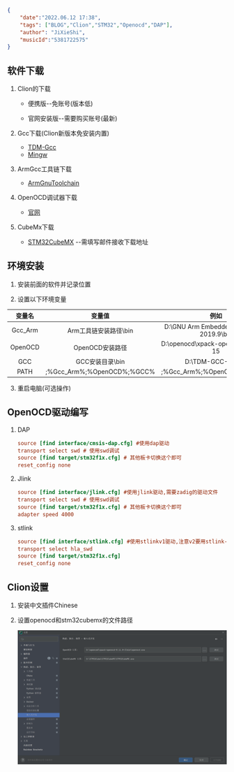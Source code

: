 ```json
{
    "date":"2022.06.12 17:38",
    "tags": ["BLOG","Clion","STM32","Openocd","DAP"],
    "author": "JiXieShi",
    "musicId":"5381722575"
}
```

## 软件下载

1. Clion的下载

   - 便携版--免账号(版本低)

     [Clion2021.1.2]: https://www.ghxi.com/clion.html	"果壳剥壳"

   - 官网安装版--需要购买账号(最新)

     [最新]: https://www.jetbrains.com/clion/	"Jetbrains"

2. Gcc下载(Clion新版本免安装内置)
   - [TDM-Gcc](https://jmeubank.github.io/tdm-gcc/)
   - [Mingw](https://www.mingw-w64.org/downloads/)

3. ArmGcc工具链下载
   - [ArmGnuToolchain](https://developer.arm.com/downloads/-/gnu-rm)
4. OpenOCD调试器下载
   - [官网](https://openocd.org/)
5. CubeMx下载
   - [STM32CubeMX](https://www.st.com/content/st_com/en/products/development-tools/software-development-tools/stm32-software-development-tools/stm32-configurators-and-code-generators/stm32cubemx.html#get-software) --需填写邮件接收下载地址

## 环境安装

1. 安装前面的软件并记录位置

2. 设置以下环境变量

| 变量名  |           变量值           |                    例如                    |
| :-----: | :------------------------: | :----------------------------------------: |
| Gcc_Arm |   Arm工具链安装路径\bin    | D:\GNU Arm Embedded Toolchain\9 2019.9\bin |
| OpenOCD |      OpenOCD安装路径       |     D:\openocd\xpack-openocd-0.10.0-15     |
|   GCC   |      GCC安装目录\bin       |             D:\TDM-GCC-64\bin              |
|  PATH   | ;%Gcc_Arm%;%OpenOCD%;%GCC% |         ;%Gcc_Arm%;%OpenOCD%;%GCC%         |

3. 重启电脑(可选操作)

## OpenOCD驱动编写

1. DAP

   ```ini
   source [find interface/cmsis-dap.cfg] #使用dap驱动
   transport select swd # 使用swd调试
   source [find target/stm32f1x.cfg] # 其他板卡切换这个即可
   reset_config none
   ```

2. Jlink

   ```ini
   source [find interface/jlink.cfg] #使用jlink驱动,需要zadig的驱动文件
   transport select swd # 使用swd调试
   source [find target/stm32f1x.cfg] # 其他板卡切换这个即可
   adapter speed 4000
   ```

3. stlink

   ```ini
   source [find interface/stlink.cfg] #使用stlinkv1驱动,注意v2要用stlink-v2.cfg或者stlink-v2-1.cfg
   transport select hla_swd
   source [find target/stm32f1x.cfg]
   reset_config none
   ```

## Clion设置

1. 安装中文插件Chinese

2. 设置openocd和stm32cubemx的文件路径

   ![设置文件路径](./assets/images/Clion/%E8%AE%BE%E7%BD%AE%E6%96%87%E4%BB%B6%E8%B7%AF%E5%BE%84.png)

